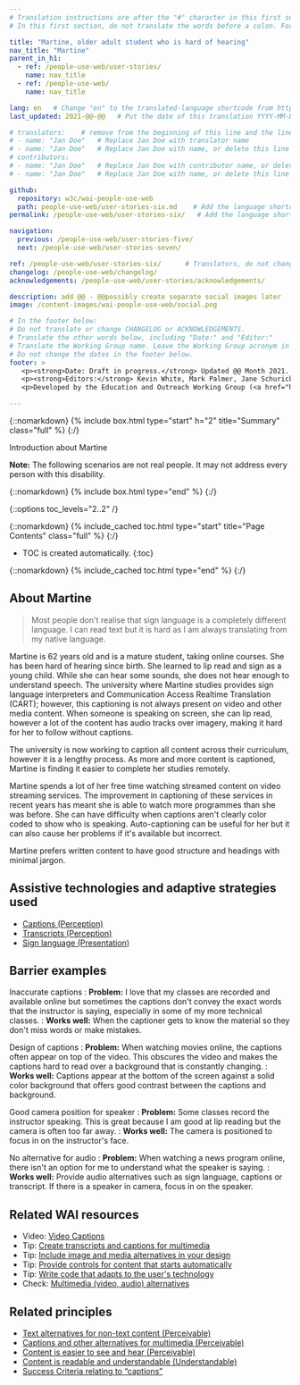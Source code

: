 ```yaml
---
# Translation instructions are after the "#" character in this first section. They are comments that do not show up in the web page. You do not need to translate the instructions after #.
# In this first section, do not translate the words before a colon. For example, do not translate "title:". Do translate the text after "title:".

title: "Martine, older adult student who is hard of hearing"
nav_title: "Martine"
parent_in_h1:
  - ref: /people-use-web/user-stories/
    name: nav_title
  - ref: /people-use-web/
    name: nav_title

lang: en   # Change "en" to the translated-language shortcode from https://www.iana.org/assignments/language-subtag-registry/language-subtag-registry
last_updated: 2021-@@-@@   # Put the date of this translation YYYY-MM-DD (with month in the middle)

# translators:    # remove from the beginning of this line and the lines below: "# " (the hash sign and the space)
# - name: "Jan Doe"   # Replace Jan Doe with translator name
# - name: "Jan Doe"   # Replace Jan Doe with name, or delete this line if not multiple translators
# contributors:
# - name: "Jan Doe"   # Replace Jan Doe with contributor name, or delete this line if none
# - name: "Jan Doe"   # Replace Jan Doe with name, or delete this line if not multiple contributors

github:
  repository: w3c/wai-people-use-web
  path: people-use-web/user-stories-six.md    # Add the language shortcode to the middle of the filename, for example: people-use-web/user-stories-six.fr.md
permalink: /people-use-web/user-stories-six/   # Add the language shortcode to the end, with no slash at end, for example: /people-use-web/user-stories-six/fr

navigation:
  previous: /people-use-web/user-stories-five/
  next: /people-use-web/user-stories-seven/

ref: /people-use-web/user-stories-six/      # Translators, do not change this
changelog: /people-use-web/changelog/
acknowledgements: /people-use-web/user-stories/acknowledgements/

description: add @@ - @@possibly create separate social images later
image: /content-images/wai-people-use-web/social.png

# In the footer below:
# Do not translate or change CHANGELOG or ACKNOWLEDGEMENTS.
# Translate the other words below, including "Date:" and "Editor:"
# Translate the Working Group name. Leave the Working Group acronym in English.
# Do not change the dates in the footer below.
footer: >
   <p><strong>Date: Draft in progress.</strong> Updated @@ Month 2021. First published Month 20@@. CHANGELOG.</p>
   <p><strong>Editors:</strong> Kevin White, Mark Palmer, Jane Schurick, and <a href="https://www.w3.org/People/shadi/">Shadi Abou_Zahra</a>.  <strong>Contributors:</strong> @@name, @@name, and <a href="https://www.w3.org/groups/wg/eowg/participants">participants of EOWG</a>. ACKNOWLEDGEMENTS lists past editors and additional contributors.</p>
   <p>Developed by the Education and Outreach Working Group (<a href="http://www.w3.org/WAI/EO/">EOWG</a>). Previously developed with the <a href="https://www.w3.org/WAI/EO/2008/wai-age-tf">WAI-AGE Task Force</a>, with support of the <a href="https://www.w3.org/WAI/WAI-AGE/">WAI-AGE Project</a>.</p>

---
```


{::nomarkdown}
{% include box.html type="start" h="2" title="Summary" class="full" %}
{:/}

Introduction about Martine

**Note:** The following scenarios are not real people. It may not address every person with this disability.

{::nomarkdown}
{% include box.html type="end" %}
{:/}


{::options toc_levels="2..2" /}

{::nomarkdown}
{% include_cached toc.html type="start" title="Page Contents" class="full" %}
{:/}

-   TOC is created automatically.
{:toc}

{::nomarkdown}
{% include_cached toc.html type="end" %}
{:/}

## About Martine

> Most people don't realise that sign language is a completely different language. I can read text but it is hard as I am always translating from my native language.

Martine is 62 years old and is a mature student, taking online courses. She has been hard of hearing since birth. She learned to lip read and sign as a young child. While she can hear some sounds, she does not hear enough to understand speech. The university where Martine studies provides sign language interpreters and Communication Access Realtime Translation (CART); however, this captioning is not always present on video and other media content. When someone is speaking on screen, she can lip read, however a lot of the content has audio tracks over imagery, making it hard for her to follow without captions.

The university is now working to caption all content across their curriculum, however it is a lengthy process. As more and more content is captioned, Martine is finding it easier to complete her studies remotely.

Martine spends a lot of her free time watching streamed content on video streaming services. The improvement in captioning of these services in recent years has meant she is able to watch more programmes than she was before. She can have difficulty when captions aren't clearly color coded to show who is speaking. Auto-captioning can be useful for her but it can also cause her problems if it's available but incorrect.

Martine prefers written content to have good structure and headings with minimal jargon.

## Assistive technologies and adaptive strategies used

* [Captions (Perception)](/people-use-web/tools-techniques-perception/#captions)
* [Transcripts (Perception)](/people-use-web/tools-techniques-perception/#transcripts)
* [Sign language (Presentation)](/people-use-web/tools-techniques-presentation/#sign)

## Barrier examples

Inaccurate captions
: **Problem:** I love that my classes are recorded and available online but sometimes the captions don't convey the exact words that the instructor is saying, especially in some of my more technical classes.
: **Works well:** When the captioner gets to know the material so they don't miss words or make mistakes.

Design of captions
: **Problem:** When watching movies online, the captions often appear on top of the video. This obscures the video and makes the captions hard to read over a background that is constantly changing.
: **Works well:** Captions appear at the bottom of the screen against a solid color background that offers good contrast between the captions and background.

Good camera position for speaker
: **Problem:** Some classes record the instructor speaking. This is great because I am good at lip reading but the camera is often too far away.
: **Works well:** The camera is positioned to focus in on the instructor's face.

No alternative for audio
: **Problem:** When watching a news program online, there isn't an option for me to understand what the speaker is saying.
: **Works well:** Provide audio alternatives such as sign language, captions or transcript. If there is a speaker in camera, focus in on the speaker.

## Related WAI resources


* Video: [Video Captions](https://www.w3.org/WAI/perspective-videos/captions/)
* Tip: [Create transcripts and captions for multimedia](https://www.w3.org/WAI/tips/writing/#create-transcripts-and-captions-for-multimedia)
* Tip: [Include image and media alternatives in your design](https://www.w3.org/WAI/tips/designing/#include-image-and-media-alternatives-in-your-design)
* Tip: [Provide controls for content that starts automatically](https://www.w3.org/WAI/tips/designing/#provide-controls-for-content-that-starts-automatically)
* Tip: [Write code that adapts to the user's technology](https://www.w3.org/WAI/tips/developing/#write-code-that-adapts-to-the-users-technology)
* Check: [Multimedia (video, audio) alternatives](https://www.w3.org/WAI/test-evaluate/preliminary/#media)

## Related principles

* [Text alternatives for non-text content (Perceivable)](https://www.w3.org/WAI/fundamentals/accessibility-principles/#alternatives)
* [Captions and other alternatives for multimedia (Perceivable)](https://www.w3.org/WAI/fundamentals/accessibility-principles/#captions)
* [Content is easier to see and hear (Perceivable)](https://www.w3.org/WAI/fundamentals/accessibility-principles/#distinguishable)
* [Content is readable and understandable (Understandable)](https://www.w3.org/WAI/fundamentals/accessibility-principles/#readable)
* [Success Criteria relating to “captions”](https://www.w3.org/WAI/WCAG21/quickref/?tags=captions)
